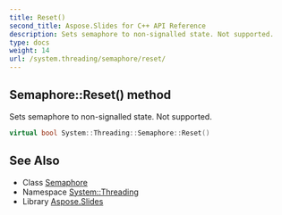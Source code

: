```yaml
---
title: Reset()
second_title: Aspose.Slides for C++ API Reference
description: Sets semaphore to non-signalled state. Not supported.
type: docs
weight: 14
url: /system.threading/semaphore/reset/
---
```

## Semaphore::Reset() method


Sets semaphore to non-signalled state. Not supported.

```cpp
virtual bool System::Threading::Semaphore::Reset()
```

## See Also

* Class [Semaphore](../)
* Namespace [System::Threading](../../)
* Library [Aspose.Slides](../../../)